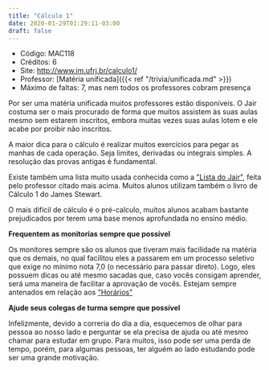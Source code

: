 ```yaml
---
title: "Cálculo 1"
date: 2020-01-29T01:29:11-03:00
draft: false
---
```


- Código: MAC118
- Créditos: 6
- Site: http://www.im.ufrj.br/calculo1/
- Professor: [Matéria unificada]({{< ref "/trivia/unificada.md" >}})
- Máximo de faltas: 7, mas nem todos os professores cobram presença

Por ser uma matéria unificada muitos professores estão disponíveis. O Jair costuma ser o mais procurado de forma que muitos assistem às suas aulas mesmo sem estarem inscritos, embora muitas vezes suas aulas lotem e ele acabe por proibir não inscritos.

A maior dica para o cálculo é realizar muitos exercícios para pegar as manhas de cada operação. Seja limites, derivadas ou integrais simples. A resolução das provas antigas é fundamental.

Existe também uma lista muito usada conhecida como a ["Lista do Jair"](https://www.labma.ufrj.br/~mcabral/livros/lista-jair/Lista-do-Jair-V1.3.pdf), feita pelo professor citado mais acima. Muitos alunos utilizam também o livro de Cálculo 1 do James Stewart.

O mais difícil de cálculo é o pré-calculo, muitos alunos acabam bastante prejudicados por terem uma base menos aprofundada no ensino médio.

**Frequentem as monitorias sempre que possível**

Os monitores sempre são os alunos que tiveram mais facilidade na matéria que os demais, no qual facilitou eles a passarem em um processo seletivo que exige no mínimo nota 7,0 (o necessário para passar direto).
Logo, eles possuem dicas ou até mesmo sacadas que, caso vocês consigam aprender, será uma maneira de facilitar a aprovação de vocês.
Estejam sempre antenados em relação aos ["Horários"](http://im.ufrj.br/~monitoriadm/)

**Ajude seus colegas de turma sempre que possível**

Infelizmente, devido a correria do dia a dia, esquecemos de olhar para pessoa ao nosso lado e perguntar se ela precisa de ajuda ou até mesmo chamar para estudar em grupo. Para muitos, isso pode ser uma perda de tempo, porém, para algumas pessoas, ter alguém ao lado estudando pode ser uma grande motivação.

